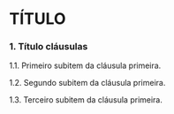 

# **TÍTULO**


### **1.    Título cláusulas**

1.1.        Primeiro subitem da cláusula primeira.

1.2.        Segundo subitem da cláusula primeira.

1.3.        Terceiro subitem da cláusula primeira.
